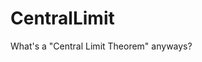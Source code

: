 # CentralLimit
What's a "Central Limit Theorem" anyways?

[](https://github.com/AlexanderHolmes0/CentralLimit/blob/main/2tz12v.gif)
